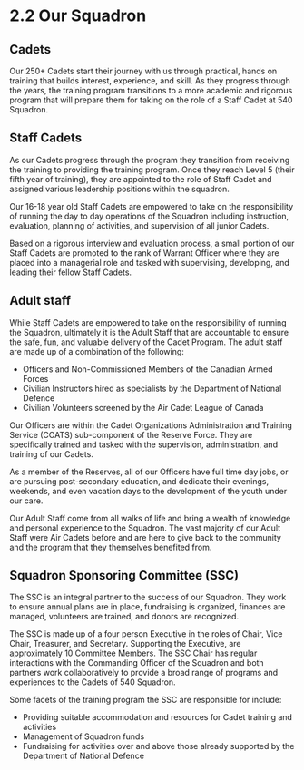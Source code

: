 # 2.2 Our Squadron



## Cadets

Our 250+ Cadets start their journey with us through practical, hands on training that builds interest, experience, and skill. As they progress through the years, the training program transitions to a more academic and rigorous program that will prepare them for taking on the role of a Staff Cadet at 540 Squadron.

## Staff Cadets

As our Cadets progress through the program they transition from receiving the training to providing the training program. Once they reach Level 5 \(their fifth year of training\), they are appointed to the role of Staff Cadet and assigned various leadership positions within the squadron.

Our 16-18 year old Staff Cadets are empowered to take on the responsibility of running the day to day operations of the Squadron including instruction, evaluation, planning of activities, and supervision of all junior Cadets.

Based on a rigorous interview and evaluation process, a small portion of our Staff Cadets are promoted to the rank of Warrant Officer where they are placed into a managerial role and tasked with supervising, developing, and leading their fellow Staff Cadets.

## Adult staff

While Staff Cadets are empowered to take on the responsibility of running the Squadron, ultimately it is the Adult Staff that are accountable to ensure the safe, fun, and valuable delivery of the Cadet Program. The adult staff are made up of a combination of the following:

* Officers and Non-Commissioned Members of the Canadian Armed Forces
* Civilian Instructors hired as specialists by the Department of National Defence
* Civilian Volunteers screened by the Air Cadet League of Canada

Our Officers are within the Cadet Organizations Administration and Training Service \(COATS\) sub-component of the Reserve Force. They are specifically trained and tasked with the supervision, administration, and training of our Cadets. 

As a member of the Reserves, all of our Officers have full time day jobs, or are pursuing post-secondary education, and dedicate their evenings, weekends, and even vacation days to the development of the youth under our care.

Our Adult Staff come from all walks of life and bring a wealth of knowledge and personal experience to the Squadron. The vast majority of our Adult Staff were Air Cadets before and are here to give back to the community and the program that they themselves benefited from. 

## Squadron Sponsoring Committee \(SSC\)

The SSC is an integral partner to the success of our Squadron. They work to ensure annual plans are in place, fundraising is organized, finances are managed, volunteers are trained, and donors are recognized.

The SSC is made up of a four person Executive in the roles of Chair, Vice Chair, Treasurer, and Secretary. Supporting the Executive, are approximately 10 Committee Members. The SSC Chair has regular interactions with the Commanding Officer of the Squadron and both partners work collaboratively to provide a broad range of programs and experiences to the Cadets of 540 Squadron.

Some facets of the training program the SSC are responsible for include:

* Providing suitable accommodation and resources for Cadet training and activities
* Management of Squadron funds
* Fundraising for activities over and above those already supported by the Department of National Defence

